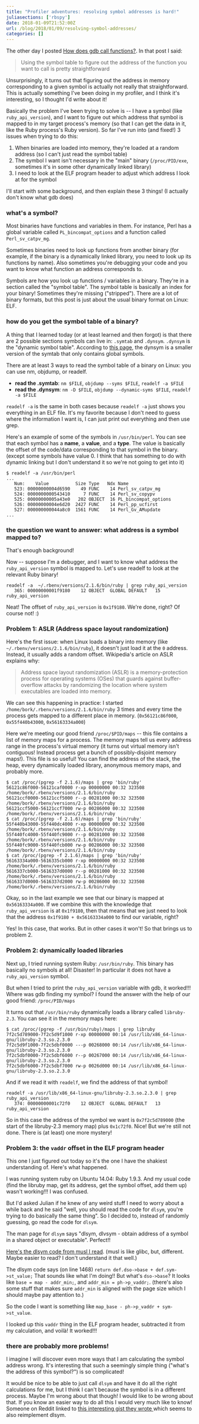 ```yaml
---
title: "Profiler adventures: resolving symbol addresses is hard!"
juliasections: ['rbspy']
date: 2018-01-09T21:52:00Z
url: /blog/2018/01/09/resolving-symbol-addresses/
categories: []
---
```


The other day I posted [How does gdb call functions?](https://jvns.ca/blog/2018/01/04/how-does-gdb-call-functions/).
In that post I said:

> Using the symbol table to figure out the address of the function you want to call is pretty
> straightforward

Unsurprisingly, it turns out that figuring out the address in memory corresponding to a given
symbol is actually not really that straightforward. This is actually something I've been doing in my
profiler, and I think it's interesting, so I thought I'd write about it!

Basically the problem I've been trying to solve is -- I have a symbol (like `ruby_api_version`), and
I want to figure out which address that symbol is mapped to in my target process's memory (so that I
can get the data in it, like the Ruby process's Ruby version). So far I've run into (and fixed!) 3 issues
when trying to do this:

1. When binaries are loaded into memory, they're loaded at a random address (so I can't just read
   the symbol table)
2. The symbol I want isn't necessary in the "main" binary (`/proc/PID/exe`, sometimes it's in some
   other dynamically linked library)
3. I need to look at the ELF program header to adjust which address I look at for the symbol

I'll start with some background, and then explain these 3 things! (I actually don't know what gdb
does)

### what's a symbol?

Most binaries have functions and variables in them. For instance, Perl has a global variable called
`PL_bincompat_options` and a function called `Perl_sv_catpv_mg`.

Sometimes binaries need to look up functions from another binary (for example, if the binary is a
dynamically linked library, you need to look up its functions by name). Also sometimes you're
debugging your code and you want to know what function an address corresponds to.

Symbols are how you look up functions / variables in a binary. They're in a section called the
"symbol table". The symbol table is basically an index for your binary! Sometimes they're missing
("stripped"). There are a lot of binary formats, but this post is just about the usual binary format
on Linux: ELF.

### how do you get the symbol table of a binary?

A thing that I learned today (or at least learned and then forgot) is that there are 2 possible
sections symbols can live in: `.symtab` and `.dynsym`. `.dynsym` is the "dynamic symbol table".
According to [this page](https://blogs.oracle.com/ali/inside-elf-symbol-tables), the dynsym is a smaller version of the symtab that only contains global symbols.

There are at least 3 ways to read the symbol table of a binary on Linux: you can use nm, objdump, or
readelf.

* **read the .symtab**: `nm $FILE`, `objdump --syms $FILE`, `readelf -a $FILE`
* **read the .dynsym**: `nm -D $FILE`, `objdump --dynamic-syms $FILE`, `readelf -a $FILE`

`readelf -a` is the same in both cases because `readelf -a` just shows you everything in an ELF
file. It's my favorite because I don't need to guess where the information I want is, I can just
print out everything and then use grep.

Here's an example of some of the symbols in `/usr/bin/perl`. You can see that each symbol has a
**name**, a **value**, and a **type**. The value is basically the offset of the code/data
corresponding to that symbol in the binary. (except some symbols have value 0. I think that has
something to do with dynamic linking but I don't understand it so we're not going to get into it)

```
$ readelf -a /usr/bin/perl
...
   Num:    Value          Size Type   Ndx Name
   523: 00000000004d6590    49 FUNC    14 Perl_sv_catpv_mg
   524: 0000000000543410     7 FUNC    14 Perl_sv_copypv
   525: 00000000005a43e0   202 OBJECT  16 PL_bincompat_options
   526: 00000000004e6d20  2427 FUNC    14 Perl_pp_ucfirst
   527: 000000000044a8c0  1561 FUNC    14 Perl_Gv_AMupdate
...
```

### the question we want to answer: what address is a symbol mapped to?

That's enough background!

Now -- suppose I'm a debugger, and I want to know what address the `ruby_api_version` symbol is
mapped to. Let's use readelf to look at the relevant Ruby binary!

```
readelf -a  ~/.rbenv/versions/2.1.6/bin/ruby | grep ruby_api_version
   365: 00000000001f9180    12 OBJECT  GLOBAL DEFAULT   15 ruby_api_version
```

Neat! The offset of `ruby_api_version` is `0x1f9180`. We're done, right? Of course not! :)

### Problem 1: ASLR (Address space layout randomization)

Here's the first issue: when Linux loads a binary into memory (like
`~/.rbenv/versions/2.1.6/bin/ruby`), it doesn't just load it at the `0` address. Instead, it usually
adds a random offset. Wikipedia's article on ASLR explains why:

> Address space layout randomization (ASLR) is a memory-protection process for operating systems
> (OSes) that guards against buffer-overflow attacks by randomizing the location where system
> executables are loaded into memory.

We can see this happening in practice: I started `/home/bork/.rbenv/versions/2.1.6/bin/ruby` 3 times
and every time the process gets mapped to a different place in memory. (`0x56121c86f000`, `0x55f440b43000`, `0x56163334a000`)

Here we're meeting our good friend `/proc/$PID/maps` -- this file contains a list of memory maps for
a process. The memory maps tell us every address range in the process's virtual memory (it turns out
virtual memory isn't contiguous! Instead process get a bunch of possibly-disjoint memory maps!).
This file is so useful! You can find the address of the stack, the heap, every dynamically loaded
library, anonymous memory maps, and probably more.

```
$ cat /proc/(pgrep -f 2.1.6)/maps | grep 'bin/ruby'
56121c86f000-56121caf0000 r-xp 00000000 00:32 323508                     /home/bork/.rbenv/versions/2.1.6/bin/ruby
56121ccf0000-56121ccf5000 r--p 00281000 00:32 323508                     /home/bork/.rbenv/versions/2.1.6/bin/ruby
56121ccf5000-56121ccf7000 rw-p 00286000 00:32 323508                     /home/bork/.rbenv/versions/2.1.6/bin/ruby
$ cat /proc/(pgrep -f 2.1.6)/maps | grep 'bin/ruby'
55f440b43000-55f440dc4000 r-xp 00000000 00:32 323508                     /home/bork/.rbenv/versions/2.1.6/bin/ruby
55f440fc4000-55f440fc9000 r--p 00281000 00:32 323508                     /home/bork/.rbenv/versions/2.1.6/bin/ruby
55f440fc9000-55f440fcb000 rw-p 00286000 00:32 323508                     /home/bork/.rbenv/versions/2.1.6/bin/ruby
$ cat /proc/(pgrep -f 2.1.6)/maps | grep 'bin/ruby'
56163334a000-5616335cb000 r-xp 00000000 00:32 323508                     /home/bork/.rbenv/versions/2.1.6/bin/ruby
5616337cb000-5616337d0000 r--p 00281000 00:32 323508                     /home/bork/.rbenv/versions/2.1.6/bin/ruby
5616337d0000-5616337d2000 rw-p 00286000 00:32 323508                     /home/bork/.rbenv/versions/2.1.6/bin/ruby
```

Okay, so in the last example we see that our binary is mapped at `0x56163334a000`.  If we combine
this with the knowledge that `ruby_api_version` is at `0x1f9180`, then that means that we just need
to look that the address `0x1f9180 + 0x56163334a000` to find our variable, right?

Yes! In this case, that works. But in other cases it won't! So that brings us to problem 2.

### Problem 2: dynamically loaded libraries

Next up, I tried running system Ruby: `/usr/bin/ruby`. This binary has basically no symbols at all!
Disaster! In particular it does not have a `ruby_api_version` symbol.

But when I tried to print the `ruby_api_version` variable with gdb, it worked!!! Where was gdb
finding my symbol? I found the answer with the help of our good friend: `/proc/PID/maps`

It turns out that `/usr/bin/ruby` dynamically loads a library called `libruby-2.3`. You can see it
in the memory maps here: 

```
$ cat /proc/(pgrep -f /usr/bin/ruby)/maps | grep libruby
7f2c5d789000-7f2c5d9f1000 r-xp 00000000 00:14 /usr/lib/x86_64-linux-gnu/libruby-2.3.so.2.3.0
7f2c5d9f1000-7f2c5dbf0000 ---p 00268000 00:14 /usr/lib/x86_64-linux-gnu/libruby-2.3.so.2.3.0
7f2c5dbf0000-7f2c5dbf6000 r--p 00267000 00:14 /usr/lib/x86_64-linux-gnu/libruby-2.3.so.2.3.0
7f2c5dbf6000-7f2c5dbf7000 rw-p 0026d000 00:14 /usr/lib/x86_64-linux-gnu/libruby-2.3.so.2.3.0
```

And if we read it with `readelf`, we find the address of that symbol!

```
readelf -a /usr/lib/x86_64-linux-gnu/libruby-2.3.so.2.3.0 | grep ruby_api_version
   374: 00000000001c72f0    12 OBJECT  GLOBAL DEFAULT   13 ruby_api_version
```

So in this case the address of the symbol we want is `0x7f2c5d789000` (the start of the libruby-2.3
memory map) plus `0x1c72f0`. Nice! But we're still not done. There is (at least) one more mystery!

### Problem 3: the `vaddr` offset in the ELF program header

This one I just figured out today so it's the one I have the shakiest understanding of. Here's what
happened.

I was running system ruby on Ubuntu 14.04: Ruby 1.9.3. And my usual code (find the libruby map,
get its address, get the symbol offset, add them up) wasn't working!!! I was confused.

But I'd asked Julian if he knew of any weird stuff I need to worry about a while back and he said "well,
you should read the code for `dlsym`, you're trying to do basically the same thing". So I decided
to, instead of randomly guessing, go read the code for `dlsym`.

The man page for `dlsym` says "dlsym, dlvsym - obtain address of a symbol in a shared object or
executable". Perfect!!

[Here's the dlsym code from musl I read](https://github.com/esmil/musl/blob/194f9cf93da8ae62491b7386edf481ea8565ae4e/src/ldso/dynlink.c#L1451). (musl is like glibc, but, different. Maybe easier to read? I don't understand it that well.)

The dlsym code says (on line 1468) `return def.dso->base + def.sym->st_value;` That sounds like what
I'm doing!! But what's `dso->base`? It looks like `base = map - addr_min;`, and `addr_min = ph->p_vaddr;`. (there's also some stuff that makes sure `addr_min` is aligned with the page size which I should maybe pay attention to.)

So the code I want is something like `map_base - ph->p_vaddr + sym->st_value`.

I looked up this `vaddr` thing in the ELF program header, subtracted it from my calculation, and
voilà! It worked!!!

### there are probably more problems!

I imagine I will discover even more ways that I am calculating the symbol address wrong. It's
interesting that such a seemingly simple thing ("what's the address of this symbol?") is so
complicated!

It would be nice to be able to just call `dlsym` and have it do all the right calculations for me,
but I think I can't because the symbol is in a different process. Maybe I'm wrong about that though!
I would like to be wrong about that. If you know an easier way to do all this I would very much like
to know! Someone on Reddit linked to [this interesting gist they wrote ](https://gist.github.com/resilar/24bb92087aaec5649c9a2afc0b4350c8) which seems to also reimplement dlsym.
